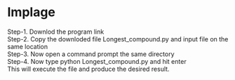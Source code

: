 # Implage
Step-1.  Downlod  the program link<br>
Step-2.  Copy the downloded file Longest_compound.py and input file on the same location<br>
Step-3.  Now open a command prompt the same directory<br>
Step-4.  Now type python Longest_compound.py and hit enter<br>
This will execute the file and produce the desired result. 
